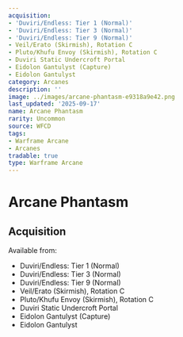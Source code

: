 ```yaml
---
acquisition:
- 'Duviri/Endless: Tier 1 (Normal)'
- 'Duviri/Endless: Tier 3 (Normal)'
- 'Duviri/Endless: Tier 9 (Normal)'
- Veil/Erato (Skirmish), Rotation C
- Pluto/Khufu Envoy (Skirmish), Rotation C
- Duviri Static Undercroft Portal
- Eidolon Gantulyst (Capture)
- Eidolon Gantulyst
category: Arcanes
description: ''
image: ../images/arcane-phantasm-e9318a9e42.png
last_updated: '2025-09-17'
name: Arcane Phantasm
rarity: Uncommon
source: WFCD
tags:
- Warframe Arcane
- Arcanes
tradable: true
type: Warframe Arcane
---
```


# Arcane Phantasm

## Acquisition

Available from:
- Duviri/Endless: Tier 1 (Normal)
- Duviri/Endless: Tier 3 (Normal)
- Duviri/Endless: Tier 9 (Normal)
- Veil/Erato (Skirmish), Rotation C
- Pluto/Khufu Envoy (Skirmish), Rotation C
- Duviri Static Undercroft Portal
- Eidolon Gantulyst (Capture)
- Eidolon Gantulyst

